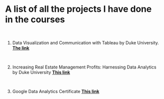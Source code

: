 # A list of all the projects I have done in the courses

<br>

1. Data Visualization and Communication with Tableau
by Duke University. **[The link](https://public.tableau.com/profile/jing.ai#!/vizhome/TableauFinalproject_16017395213490/Presentation)**

<br>

2. Increasing Real Estate Management Profits: Harnessing Data Analytics by Duke University **[This link](https://public.tableau.com/profile/jing.ai#!/vizhome/DukeCapstoneDashboard_16177196005810/Dashboard1)**

<br>

3. Google Data Analytics Certificate **[This link](https://public.tableau.com/profile/jing.ai#!/vizhome/shared_bike_202105/Dashboard1)**